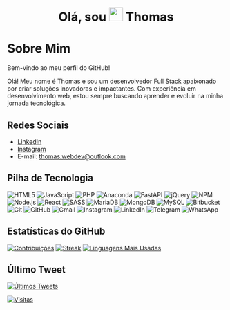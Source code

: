 <!-- Seção de boas-vindas -->
<div align="center"><h1> Olá, sou <img src="https://raw.githubusercontent.com/TheDudeThatCode/TheDudeThatCode/master/Assets/Hi.gif" width="32px"/> Thomas </h1> </div>

# Sobre Mim
Bem-vindo ao meu perfil do GitHub!

Olá! Meu nome é Thomas e sou um desenvolvedor Full Stack apaixonado por criar soluções inovadoras e impactantes. Com experiência em desenvolvimento web, estou sempre buscando aprender e evoluir na minha jornada tecnológica.

## Redes Sociais
- [LinkedIn](https://www.linkedin.com/in/thmedu/)
- [Instagram](https://www.instagram.com/thmedu/)
- E-mail: thomas.webdev@outlook.com

## Pilha de Tecnologia
![HTML5](https://img.shields.io/badge/html5-%23E34F26.svg?logo=html5&logoColor=white&style=plastic)
![JavaScript](https://img.shields.io/badge/javascript-%23323330.svg?logo=javascript&logoColor=%23F7DF1E&style=plastic)
![PHP](https://img.shields.io/badge/php-%23777BB4.svg?logo=php&logoColor=white&style=plastic)
![Anaconda](https://img.shields.io/badge/Anaconda-%2344A833.svg?logo=anaconda&logoColor=white&style=plastic)
![FastAPI](https://img.shields.io/badge/FastAPI-005571?logo=fastapi&style=plastic)
![jQuery](https://img.shields.io/badge/jquery-%230769AD.svg?logo=jquery&logoColor=white&style=plastic)
![NPM](https://img.shields.io/badge/NPM-%23000000.svg?logo=npm&logoColor=white&style=plastic)
![Node.js](https://img.shields.io/badge/node.js-6DA55F?logo=node.js&logoColor=white&style=plastic)
![React](https://img.shields.io/badge/react-%2320232a.svg?logo=react&logoColor=%2361DAFB&style=plastic)
![SASS](https://img.shields.io/badge/SASS-hotpink.svg?logo=SASS&logoColor=white&style=plastic)
![MariaDB](https://img.shields.io/badge/MariaDB-003545?logo=mariadb&logoColor=white&style=plastic)
![MongoDB](https://img.shields.io/badge/MongoDB-%234ea94b.svg?logo=mongodb&logoColor=white&style=plastic)
![MySQL](https://img.shields.io/badge/mysql-%2300f.svg?logo=mysql&logoColor=white&style=plastic)
![Bitbucket](https://img.shields.io/badge/bitbucket-%230047B3.svg?logo=bitbucket&logoColor=white&style=plastic)
![Git](https://img.shields.io/badge/git-%23F05033.svg?logo=git&logoColor=white&style=plastic)
![GitHub](https://img.shields.io/badge/github-%23121011.svg?logo=github&logoColor=white&style=plastic)
![Gmail](https://img.shields.io/badge/Gmail-D14836?logo=gmail&logoColor=white&style=plastic)
![Instagram](https://img.shields.io/badge/Instagram-%23E4405F.svg?logo=Instagram&logoColor=white&style=plastic)
![LinkedIn](https://img.shields.io/badge/linkedin-%230077B5.svg?logo=linkedin&logoColor=white&style=plastic)
![Telegram](https://img.shields.io/badge/Telegram-2CA5E0?logo=telegram&logoColor=white&style=plastic)
![WhatsApp](https://img.shields.io/badge/WhatsApp-25D366?logo=whatsapp&logoColor=white&style=plastic)

## Estatísticas do GitHub
[![Contribuições](https://github-readme-stats.vercel.app/api?username=thmedu&hide_border=false&include_all_commits=false&count_private=false)](https://github.com/thmedu)
[![Streak](https://github-readme-streak-stats.herokuapp.com/?user=thmedu&hide_border=false&layout=compact)](https://github.com/thmedu)
[![Linguagens Mais Usadas](https://github-readme-stats.vercel.app/api/top-langs/?username=thmedu&hide_border=false&include_all_commits=false&count_private=false&layout=compact)](https://github.com/thmedu)

## Último Tweet
[![Últimos Tweets](https://tweeco.pushkaryadav.in/api/handle/https://twitter.com/developerthmedu)](https://twitter.com/developerthmedu)

[![Visitas](https://visitcount.itsvg.in/api?id=thmedu&icon=0&color=0)](https://visitcount.itsvg.in)
<!-- Feito usando https://prm.pushkaryadav.in -->
